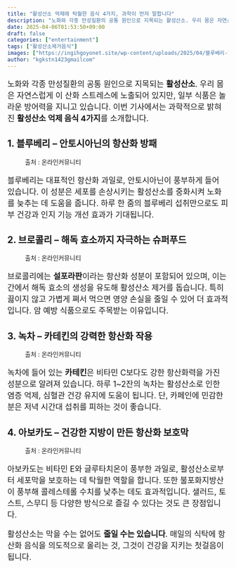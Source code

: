 ```yaml
---
title: "활성산소 억제에 탁월한 음식 4가지, 과학이 먼저 말합니다"
description: "노화와 각종 만성질환의 공통 원인으로 지목되는 활성산소. 우리 몸은 자연스럽게 이 산화 스트레스에 노출되어 있지만, 일부 식품은 놀라운 방어력을 지니고 있습니다. 이번 기사에서는 과학적으로 밝혀진 활성산소 억제 음식 4가지를 소개합니다."
date: 2025-04-06T01:53:50+09:00
draft: false
categories: ["entertainment"]
tags: ["활성산소제거음식"]
images: ["https://ingihgoyonet.site/wp-content/uploads/2025/04/블루베리-1024x683.jpg", "https://ingihgoyonet.site/wp-content/uploads/2025/04/브로콜리-2-1024x738.jpg", "https://ingihgoyonet.site/wp-content/uploads/2025/04/녹차-2-1024x683.jpg", "https://ingihgoyonet.site/wp-content/uploads/2025/04/아보카도-1024x683.jpg"]
author: "kgkstn1423gmailcom"
---
```


<p style="font-size:18px">노화와 각종 만성질환의 공통 원인으로 지목되는 <strong>활성산소</strong>. 우리 몸은 자연스럽게 이 산화 스트레스에 노출되어 있지만, 일부 식품은 놀라운 방어력을 지니고 있습니다. 이번 기사에서는 과학적으로 밝혀진 <strong>활성산소 억제 음식 4가지</strong>를 소개합니다.</p> <h2 >1. <strong>블루베리 – 안토시아닌의 항산화 방패</strong></h2> <figure ><img src="https://ingihgoyonet.site/wp-content/uploads/2025/04/블루베리-1024x683.jpg" alt="" style="aspect-ratio:16/9;object-fit:cover"/><figcaption >출처 : 온라인커뮤니티</figcaption></figure> <p style="font-size:18px">블루베리는 대표적인 항산화 과일로, 안토시아닌이 풍부하게 들어 있습니다. 이 성분은 세포를 손상시키는 활성산소를 중화시켜 노화를 늦추는 데 도움을 줍니다. 하루 한 줌의 블루베리 섭취만으로도 피부 건강과 인지 기능 개선 효과가 기대됩니다.</p> <h2 >2. <strong>브로콜리 – 해독 효소까지 자극하는 슈퍼푸드</strong></h2> <figure ><img src="https://ingihgoyonet.site/wp-content/uploads/2025/04/브로콜리-2-1024x738.jpg" alt="" style="aspect-ratio:16/9;object-fit:cover"/><figcaption >출처 : 온라인커뮤니티</figcaption></figure> <p style="font-size:18px">브로콜리에는 <strong>설포라판</strong>이라는 항산화 성분이 포함되어 있으며, 이는 간에서 해독 효소의 생성을 유도해 활성산소 제거를 돕습니다. 특히 끓이지 않고 가볍게 쪄서 먹으면 영양 손실을 줄일 수 있어 더 효과적입니다. 암 예방 식품으로도 주목받는 이유입니다.</p> <h2 >3. <strong>녹차 – 카테킨의 강력한 항산화 작용</strong></h2> <figure ><img src="https://ingihgoyonet.site/wp-content/uploads/2025/04/녹차-2-1024x683.jpg" alt="" style="aspect-ratio:16/9;object-fit:cover"/><figcaption >출처 : 온라인커뮤니티</figcaption></figure> <p style="font-size:18px">녹차에 들어 있는 <strong>카테킨</strong>은 비타민 C보다도 강한 항산화력을 가진 성분으로 알려져 있습니다. 하루 1~2잔의 녹차는 활성산소로 인한 염증 억제, 심혈관 건강 유지에 도움이 됩니다. 단, 카페인에 민감한 분은 저녁 시간대 섭취를 피하는 것이 좋습니다.</p> <h2 >4. <strong>아보카도 – 건강한 지방이 만든 항산화 보호막</strong></h2> <figure ><img src="https://ingihgoyonet.site/wp-content/uploads/2025/04/아보카도-1024x683.jpg" alt="" /><figcaption >출처 : 온라인커뮤니티</figcaption></figure> <p style="font-size:18px">아보카도는 비타민 E와 글루타치온이 풍부한 과일로, 활성산소로부터 세포막을 보호하는 데 탁월한 역할을 합니다. 또한 불포화지방산이 풍부해 콜레스테롤 수치를 낮추는 데도 효과적입니다. 샐러드, 토스트, 스무디 등 다양한 방식으로 즐길 수 있다는 것도 큰 장점입니다.</p> <p style="font-size:18px">활성산소는 막을 수는 없어도 <strong>줄일 수는 있습니다</strong>. 매일의 식탁에 항산화 음식을 의도적으로 올리는 것, 그것이 건강을 지키는 첫걸음이 됩니다.</p>